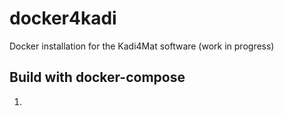 # docker4kadi
Docker installation for the Kadi4Mat software (work in progress)

## Build with docker-compose
1. 
